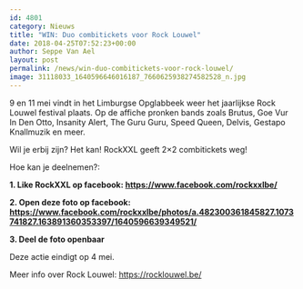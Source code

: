 ```yaml
---
id: 4801
category: Nieuws
title: "WIN: Duo combitickets voor Rock Louwel"
date: 2018-04-25T07:52:23+00:00
author: Seppe Van Ael
layout: post
permalink: /news/win-duo-combitickets-voor-rock-louwel/
image: 31118033_1640596646016187_7660625938274582528_n.jpg
---
```

9 en 11 mei vindt in het Limburgse Opglabbeek weer het jaarlijkse Rock Louwel festival plaats. Op de affiche pronken bands zoals Brutus, Goe Vur In Den Otto, Insanity Alert, The Guru Guru, Speed Queen, Delvis, Gestapo Knallmuzik en meer.

Wil je erbij zijn? Het kan! RockXXL geeft 2&#215;2 combitickets weg!

Hoe kan je deelnemen?:

**1. Like RockXXL op facebook: <https://www.facebook.com/rockxxlbe/>**

**2. Open deze foto op facebook: <https://www.facebook.com/rockxxlbe/photos/a.482300361845827.1073741827.163891360353397/1640596639349521/>**

**3. Deel de foto openbaar**

Deze actie eindigt op 4 mei.

Meer info over Rock Louwel: <https://rocklouwel.be/>
